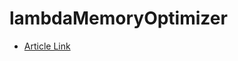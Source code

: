 # lambdaMemoryOptimizer

* [Article Link](https://mohdizzy.medium.com/self-optimize-lambda-memory-configuration-s-at-scale-with-flink-a59483eeca56)